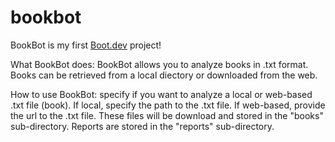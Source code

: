 # bookbot

BookBot is my first [Boot.dev](https://www.boot.dev) project!

What BookBot does: BookBot allows you to analyze books in .txt format. Books can be retrieved from a local diectory
or downloaded from the web. 

How to use BookBot: specify if you want to analyze a local or web-based .txt file (book). 
If local, specify the path to the .txt file.
If web-based, provide the url to the .txt file. These files will be download and stored in the "books" sub-directory.
Reports are stored in the "reports" sub-directory.